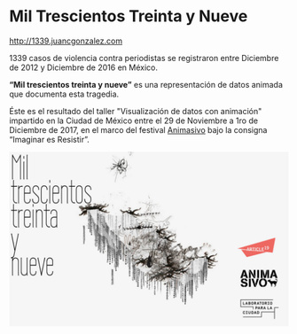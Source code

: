 # Mil Trescientos Treinta y Nueve
http://1339.juancgonzalez.com

1339 casos de violencia contra periodistas se registraron entre Diciembre de 2012 y Diciembre de 2016 en México.

**“Mil trescientos treinta y nueve”** es una representación de datos animada que documenta esta tragedia.

Éste es el resultado del taller "Visualización de datos con animación" impartido en la Ciudad de México entre el 29 de Noviembre a 1ro de Diciembre de 2017, en el marco del festival [Animasivo](https://www.animasivo.net) bajo la consigna “Imaginar es Resistir”.

![1339](./img/MilTrescientosTreintaYNueve.jpg)

